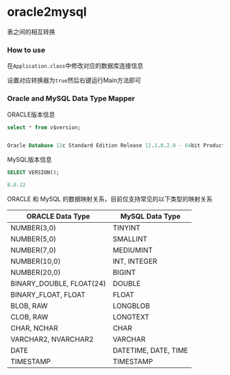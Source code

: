 # oracle2mysql
表之间的相互转换

### How to use
在```Application.class```中修改对应的数据库连接信息

设置对应转换器为```true```然后右键运行Main方法即可

### Oracle and MySQL Data Type Mapper
ORACLE版本信息
```sql
select * from v$version;


Oracle Database 12c Standard Edition Release 12.1.0.2.0 - 64bit Production
```

MySQL版本信息
```sql
SELECT VERSION();

8.0.12
```


ORACLE 和 MySQL 的数据映射关系，目前仅支持常见的以下类型的映射关系

| ORACLE Data Type | MySQL Data Type |
|------------------|-----------------|
| NUMBER(3,0) | TINYINT |
| NUMBER(5,0) | SMALLINT |
| NUMBER(7,0) | MEDIUMINT |
| NUMBER(10,0) | INT, INTEGER|
| NUMBER(20,0) | BIGINT|
| BINARY_DOUBLE, FLOAT(24) | DOUBLE |
| BINARY_FLOAT, FLOAT | FLOAT |
| BLOB, RAW | LONGBLOB |
| CLOB, RAW | LONGTEXT |
| CHAR, NCHAR | CHAR |
| VARCHAR2, NVARCHAR2 | VARCHAR |
| DATE | DATETIME, DATE, TIME |
| TIMESTAMP | TIMESTAMP |


 
